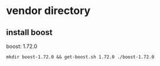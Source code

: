 # vendor directory

## install boost

boost: 1.72.0

`mkdir boost-1.72.0 && get-boost.sh 1.72.0 ./boost-1.72.0`
